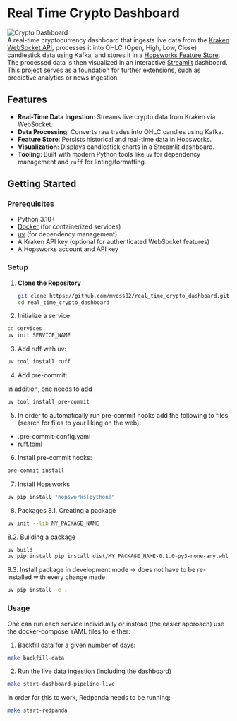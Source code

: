 # Real Time Crypto Dashboard

![Crypto Dashboard](https://img.shields.io/badge/status-finished-green)  
A real-time cryptocurrency dashboard that ingests live data from the [Kraken WebSocket API](https://docs.kraken.com/api/), processes it into OHLC (Open, High, Low, Close) candlestick data using Kafka, and stores it in a [Hopsworks Feature Store](https://www.hopsworks.ai/). The processed data is then visualized in an interactive [Streamlit](https://streamlit.io/) dashboard. This project serves as a foundation for further extensions, such as predictive analytics or news ingestion.

## Features

- **Real-Time Data Ingestion**: Streams live crypto data from Kraken via WebSocket.
- **Data Processing**: Converts raw trades into OHLC candles using Kafka.
- **Feature Store**: Persists historical and real-time data in Hopsworks.
- **Visualization**: Displays candlestick charts in a Streamlit dashboard.
- **Tooling**: Built with modern Python tools like `uv` for dependency management and `ruff` for linting/formatting.

## Getting Started

### Prerequisites

- Python 3.10+
- [Docker](https://www.docker.com/) (for containerized services)
- [uv](https://github.com/astral-sh/uv) (for dependency management)
- A Kraken API key (optional for authenticated WebSocket features)
- A Hopsworks account and API key

### Setup

1. **Clone the Repository**

   ```bash
   git clone https://github.com/mvoss02/real_time_crypto_dashboard.git
   cd real_time_crypto_dashboard
   ```

2. Initialize a service

```bash
cd services
uv init SERVICE_NAME
```

3. Add ruff with uv:

```bash
uv tool install ruff
```

4. Add pre-commit:

In addition, one needs to add

```bash
uv tool install pre-commit
```

5. In order to automatically run pre-commit hooks add the
   following to files (search for files to your liking on the web):

- .pre-commit-config.yaml
- ruff.toml

6. Install pre-commit hooks:

```bash
pre-commit install
```

7. Install Hopsworks

```bash
uv pip install "hopsworks[python]"
```

8. Packages
   8.1. Creating a package

```bash
uv init --lib MY_PACKAGE_NAME
```

8.2. Building a package

```bash
uv build
uv pip install pip install dist/MY_PACKAGE_NAME-0.1.0-py3-none-any.whl
```

8.3. Install package in development mode -> does not have to be re-installed with every change made

```bash
uv pip install -e .
```

### Usage

One can run each service individually or instead (the easier approach) use the docker-compose YAML files to, either:

1. Backfill data for a given number of days:

```bash
make backfill-data
```

2. Run the live data ingestion (including the dashboard)

```bash
make start-dashboard-pipeline-live
```

In order for this to work, Redpanda needs to be running:

```bash
make start-redpanda
```
